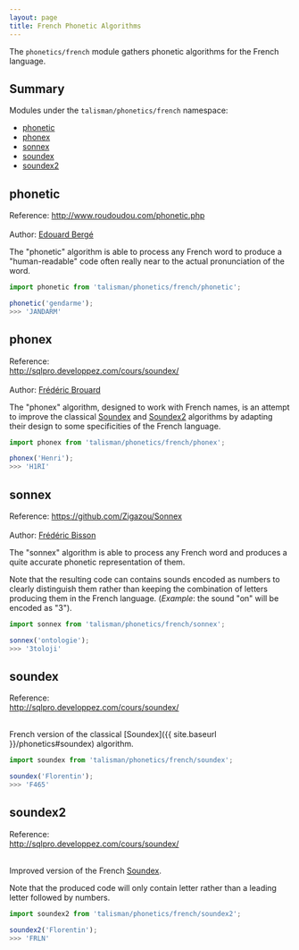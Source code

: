 ```yaml
---
layout: page
title: French Phonetic Algorithms
---
```


The `phonetics/french` module gathers phonetic algorithms for the French language.

## Summary

Modules under the `talisman/phonetics/french` namespace:

* [phonetic](#phonetic)
* [phonex](#phonex)
* [sonnex](#sonnex)
* [soundex](#soundex)
* [soundex2](#soundex2)

<h2 id="phonetic">phonetic</h2>

<span class="marginnote">
  Reference: <a href="http://www.roudoudou.com/phonetic.php">http://www.roudoudou.com/phonetic.php</a><br><br>
</span>

<span class="marginnote">
  Author: <a href="http://www.roudoudou.com/">Edouard Bergé</a>
</span>

The "phonetic" algorithm is able to process any French word to produce a "human-readable" code often really near to the actual pronunciation of the word.

```js
import phonetic from 'talisman/phonetics/french/phonetic';

phonetic('gendarme');
>>> 'JANDARM'
```

<div id="phonetic-mount"></div>

<h2 id="phonex">phonex</h2>

<span class="marginnote">
  Reference:<br><a href="http://sqlpro.developpez.com/cours/soundex/">http://sqlpro.developpez.com/cours/soundex/</a><br><br>
</span>

<span class="marginnote">
  Author: <u>Frédéric Brouard</u>
</span>

The "phonex" algorithm, designed to work with French names, is an attempt to improve the classical [Soundex](#soundex) and [Soundex2](#soundex2) algorithms by adapting their design to some specificities of the French language.

```js
import phonex from 'talisman/phonetics/french/phonex';

phonex('Henri');
>>> 'H1RI'
```

<div id="phonex-mount"></div>

<h2 id="sonnex">sonnex</h2>

<span class="marginnote">
  Reference: <a href="https://github.com/Zigazou/Sonnex">https://github.com/Zigazou/Sonnex</a><br><br>
</span>

<span class="marginnote">
  Author: <a href="https://github.com/Zigazou">Frédéric Bisson</a>
</span>

The "sonnex" algorithm is able to process any French word and produces a quite accurate phonetic representation of them.

Note that the resulting code can contains sounds encoded as numbers to clearly distinguish them rather than keeping the combination of letters producing them in the French language. (<em>Example</em>: the sound "on" will be encoded as "3").

```js
import sonnex from 'talisman/phonetics/french/sonnex';

sonnex('ontologie');
>>> '3toloji'
```

<div id="sonnex-mount"></div>

<h2 id="soundex">soundex</h2>

<span class="marginnote">
  Reference:<br><a href="http://sqlpro.developpez.com/cours/soundex/">http://sqlpro.developpez.com/cours/soundex/</a><br><br>
</span>

French version of the classical [Soundex]({{ site.baseurl }}/phonetics#soundex) algorithm.

```js
import soundex from 'talisman/phonetics/french/soundex';

soundex('Florentin');
>>> 'F465'
```

<div id="soundex-mount"></div>

<h2 id="soundex2">soundex2</h2>

<span class="marginnote">
  Reference:<br><a href="http://sqlpro.developpez.com/cours/soundex2/">http://sqlpro.developpez.com/cours/soundex/</a><br><br>
</span>

Improved version of the French [Soundex](#soundex).

Note that the produced code will only contain letter rather than a leading letter followed by numbers.

```js
import soundex2 from 'talisman/phonetics/french/soundex2';

soundex2('Florentin');
>>> 'FRLN'
```

<div id="soundex2-mount"></div>

<script src="{{ site.baseurl }}/assets/dist/phonetics-french.js"></script>
